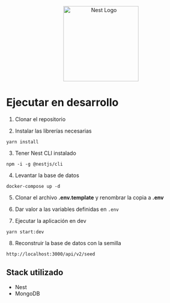 <p align="center">
  <a href="http://nestjs.com/" target="blank"><img src="https://nestjs.com/img/logo-small.svg" width="200" alt="Nest Logo" /></a>
</p>

# Ejecutar en desarrollo

1. Clonar el repositorio

2. Instalar las librerías necesarias
```
yarn install
```

3. Tener Nest CLI instalado
```
npm -i -g @nestjs/cli
```

4. Levantar la base de datos
```
docker-compose up -d
```

5. Clonar el archivo __.env.template__ y renombrar la copia a __.env__

6. Dar valor a las variables definidas en ```.env```

7. Ejecutar la aplicación en dev
```
yarn start:dev
```

8. Reconstruir la base de datos con la semilla
```
http://localhost:3000/api/v2/seed
```


## Stack utilizado
* Nest
* MongoDB